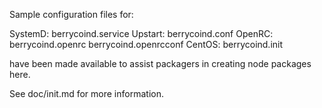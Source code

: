 Sample configuration files for:

SystemD: berrycoind.service
Upstart: berrycoind.conf
OpenRC:  berrycoind.openrc
         berrycoind.openrcconf
CentOS:  berrycoind.init

have been made available to assist packagers in creating node packages here.

See doc/init.md for more information.
